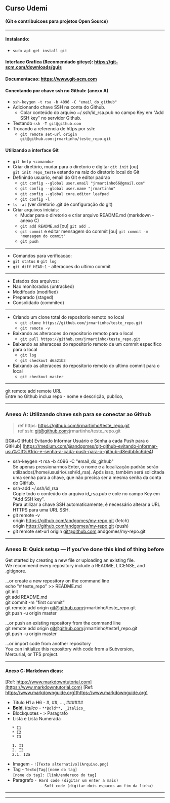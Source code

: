 ## Curso Udemi 
#### (Git e contribuicoes para projetos Open Source)
-----
#### Instalando:
* `sudo apt-get install git`

#### Interface Grafica (Recomendado giteye): https://git-scm.com/downloads/guis
#### Documentacao: https://www.git-scm.com

#### Conectando por chave ssh no Github: (anexo A)
* `ssh-keygen -t rsa -b 4096 -C "email_do_github"`
* Adicionando chave SSH na conta do Github.
  * Colar conteúdo do arquivo ~/.ssh/id_rsa.pub no campo Key em "Add SSH key" no servidor Github.
* Testando `ssh -T git@github.com`
* Trocando a referencia de https por ssh:
  * `git remote set-url origin git@github.com:jrmartinho/teste_repo.git` 
  
#### Utilizando a interface Git
* `git help <comando>`
* Criar diretório, mudar para o diretorio e digitar `git init`  [ou]  
   `git init repo_teste` estando na raiz do diretorio local do Git
* Definindo usuario, email do Git e editor padrao
  * `git config --global user.email "jrmartinho66@gmail.com"`  
  * `git config --global user.name "jrmartinho"`  
  * `git config --global core.editor leafpad`  
  * `git config -l`  
* `ls -al` (ver diretorio .git de configuração do git) 
* Criar arquivos iniciais:
  * Mudar para o diretorio e criar arquivo README.md (markdown - anexo C)
  * `git add README.md` [ou] `git add .`
  * `git commit` e editar mensagem do commit [ou] `git commit -m "mensagem do commit"`  
  * `git push`  
---
* Comandos para verificacao:
 * `git status` e `git log`
 * `git diff HEAD~1` - alteracoes do ultimo commit 
---
* Estados dos arquivos:
 * Nao monitorados (untracked)
 * Modifcado (modified)
 * Preparado (staged)
 * Consolidado (commited)
--- 
* Criando um clone total do repositorio remoto no local  
  * `git clone https://github.com/jrmartinho/teste_repo.git`  
  * `git remote -v` 
* Baixando as alteracoes do repositorio remoto para o local  
  * `git pull https://github.com/jrmartinho/teste_repo.git`  
* Baixando as alteracoes do repositorio remoto de um commit especifico para o local
  * `git log`  
  * `git checkout d6a21b3`
* Baixando as alteracoes do repositorio remoto do ultimo commit para o local
  * `git checkout master`
  
--- 

git remote add remote URL  
Entre no Github inclua repo - nome e descrição, publico,  





---
### Anexo A: Utilizando chave ssh para se conectar ao Github

>ref https: https://github.com/jrmartinho/teste_repo.git  
>ref ssh: git@github.com:jrmartinho/teste_repo.git  

[\[Git+GitHub\] Evitando Informar Usuário e Senha a cada Push para o GitHub]
(https://medium.com/@andgomes/git-github-evitando-informar-usu%C3%A1rio-e-senha-a-cada-push-para-o-github-d8edbb5c6de4)

* ssh-keygen -t rsa -b 4096 -C "email_do_github"  
 Se apenas pressionarmos Enter, o nome e a localização padrão
 serão utilizados(/home/usuário/.ssh/id_rsa).
 Após isso, também será solicitada uma senha para a chave,
 que não precisa ser a mesma senha da conta do GitHub.  
* ssh-add ~/.ssh/id_rsa  
 Copie todo o conteúdo do arquivo id_rsa.pub e cole no campo Key em "Add SSH key".  
 Para utilizar a chave SSH automaticamente, é necessário alterar a
 URL HTTPS para uma URL SSH.  
* git remote -v  
 origin https://github.com/andgomes/my-repo.git (fetch)  
 origin https://github.com/andgomes/my-repo.git (push)  
* git remote set-url origin git@github.com:andgomes/my-repo.git  

---
### Anexo B: Quick setup — if you’ve done this kind of thing before  
Get started by creating a new file or uploading an existing file.  
We recommend every repository include a README, LICENSE, and .gitignore.  

…or create a new repository on the command line  
 echo "# teste_repo" >> README.md  
 git init  
 git add README.md  
 git commit -m "first commit"  
 git remote add origin git@github.com:jrmartinho/teste_repo.git  
 git push -u origin master  

…or push an existing repository from the command line  
 git remote add origin git@github.com:jrmartinho/teste1_repo.git  
 git push -u origin master  

…or import code from another repository  
 You can initialize this repository with code from a Subversion,  
 Mercurial, or TFS project.  

---
#### Anexo C: Markdown dicas:
[Ref: https://www.markdowntutorial.com](https://www.markdowntutorial.com)
[Ref: https://www.markdownguide.org](https://www.markdownguide.org)  
* Titulo H1 a H6 - \#, \##, ..., \######
* **Bold**, _Italico_ - `**Bold**, _Italico_` 
* Blockquotes - > Paragrafo
* Lista e Lista Numerada
```
   * I1
   * I2
   * I3

   1. I1  
   2. I2  
   2.1. I2a  
```
* Imagem - `![Texto alternativo](Arquivo.png)`  
* Tag - `Texto[Tag][nome do tag]`  
        `[nome do tag]: [link/endereco do tag]`  
* Paragrafo `- Hard code (digitar um enter a mais)`  
`            - Soft code (digitar dois espacos ao fim da linha)`  

---
---